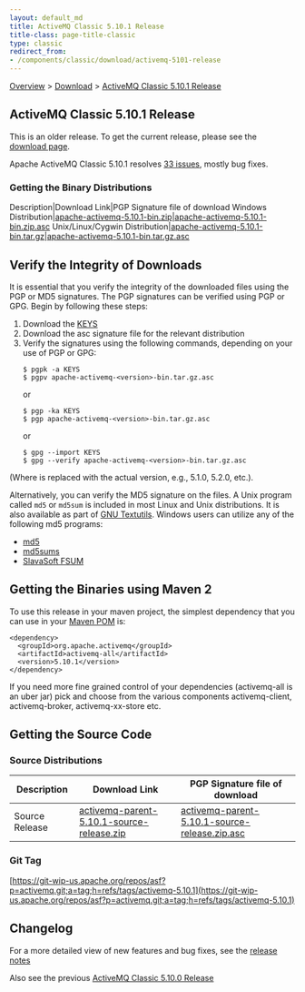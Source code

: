 ```yaml
---
layout: default_md
title: ActiveMQ Classic 5.10.1 Release 
title-class: page-title-classic
type: classic
redirect_from:
- /components/classic/download/activemq-5101-release
---
```


[Overview](overview) > [Download](download) > [ActiveMQ Classic 5.10.1 Release](activemq-5101-release)

ActiveMQ Classic 5.10.1 Release
-----------------------

<div class="alert alert-warning">
  This is an older release. To get the current release, please see the <a href="{{site.baseurl}}/components/classic/download" class="alert-link">download page</a>.
</div>

Apache ActiveMQ Classic 5.10.1 resolves [33 issues](https://issues.apache.org/jira/browse/AMQ-5514?jql=fixVersion%20%3D%205.10.1%20AND%20project%20%3D%20AMQ), mostly bug fixes.

### Getting the Binary Distributions

Description|Download Link|PGP Signature file of download
Windows Distribution|[apache-activemq-5.10.1-bin.zip](http://archive.apache.org/dist/activemq/5.10.1/apache-activemq-5.10.1-bin.zip)|[apache-activemq-5.10.1-bin.zip.asc](http://archive.apache.org/dist/activemq/5.10.1/apache-activemq-5.10.1-bin.zip.asc)
Unix/Linux/Cygwin Distribution|[apache-activemq-5.10.1-bin.tar.gz](http://archive.apache.org/dist/activemq/5.10.1/apache-activemq-5.10.1-bin.tar.gz)|[apache-activemq-5.10.1-bin.tar.gz.asc](http://archive.apache.org/dist/activemq/5.10.1/apache-activemq-5.10.1-bin.tar.gz.asc)

Verify the Integrity of Downloads
---------------------------------

It is essential that you verify the integrity of the downloaded files using the PGP or MD5 signatures. The PGP signatures can be verified using PGP or GPG. Begin by following these steps:

1.  Download the [KEYS](http://www.apache.org/dist/activemq/KEYS)
2.  Download the asc signature file for the relevant distribution
3.  Verify the signatures using the following commands, depending on your use of PGP or GPG:
    ```
    $ pgpk -a KEYS
    $ pgpv apache-activemq-<version>-bin.tar.gz.asc
    ```
    or
    ```
    $ pgp -ka KEYS
    $ pgp apache-activemq-<version>-bin.tar.gz.asc
    ```
    or
    ```
    $ gpg --import KEYS
    $ gpg --verify apache-activemq-<version>-bin.tar.gz.asc
    ```

(Where <version> is replaced with the actual version, e.g., 5.1.0, 5.2.0, etc.).

Alternatively, you can verify the MD5 signature on the files. A Unix program called `md5` or `md5sum` is included in most Linux and Unix distributions. It is also available as part of [GNU Textutils](http://www.gnu.org/software/textutils/textutils.html). Windows users can utilize any of the following md5 programs:

*   [md5](http://www.fourmilab.ch/md5/)
*   [md5sums](http://www.pc-tools.net/win32/md5sums/)
*   [SlavaSoft FSUM](http://www.slavasoft.com/fsum/)

Getting the Binaries using Maven 2
----------------------------------

To use this release in your maven project, the simplest dependency that you can use in your [Maven POM](http://maven.apache.org/guides/introduction/introduction-to-the-pom.html) is:
```
<dependency>
  <groupId>org.apache.activemq</groupId>
  <artifactId>activemq-all</artifactId>
  <version>5.10.1</version>
</dependency>
```
If you need more fine grained control of your dependencies (activemq-all is an uber jar) pick and choose from the various components activemq-client, activemq-broker, activemq-xx-store etc.

Getting the Source Code
-----------------------

### Source Distributions

Description|Download Link|PGP Signature file of download
---|---|---
Source Release|[activemq-parent-5.10.1-source-release.zip](http://archive.apache.org/dist/activemq/5.10.1/activemq-parent-5.10.1-source-release.zip)|[activemq-parent-5.10.1-source-release.zip.asc](https://archive.apache.org/dist/activemq/5.10.1/activemq-parent-5.10.1-source-release.zip.asc)

### Git Tag

[https://git-wip-us.apache.org/repos/asf?p=activemq.git;a=tag;h=refs/tags/activemq-5.10.1](https://git-wip-us.apache.org/repos/asf?p=activemq.git;a=tag;h=refs/tags/activemq-5.10.1)

Changelog
---------

For a more detailed view of new features and bug fixes, see the [release notes](https://issues.apache.org/jira/secure/ReleaseNote.jspa?projectId=12311210&version=12326456)

Also see the previous [ActiveMQ Classic 5.10.0 Release](activemq-5100-release)

